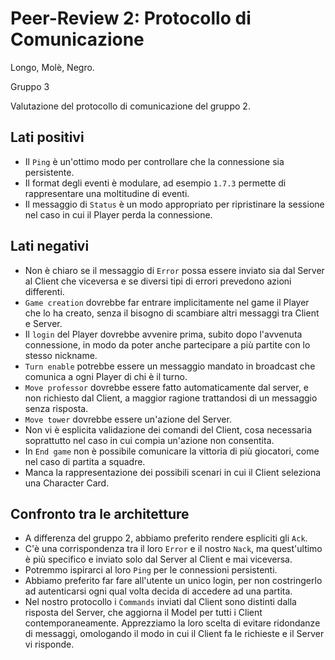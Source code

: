 # Peer-Review 2: Protocollo di Comunicazione

Longo, Molè, Negro.

Gruppo 3

Valutazione del protocollo di comunicazione del gruppo 2.

## Lati positivi

- Il `Ping` è un'ottimo modo per controllare che la connessione sia persistente.
- Il format degli eventi è modulare, ad esempio `1.7.3` permette di rappresentare una moltitudine di eventi.
- Il messaggio di `Status` è un modo appropriato per ripristinare la sessione nel caso in cui il Player perda la connessione.

## Lati negativi


- Non è chiaro se il messaggio di `Error` possa essere inviato sia dal Server al Client che viceversa e se diversi tipi di errori prevedono azioni differenti.
- `Game creation` dovrebbe far entrare implicitamente nel game il Player che lo ha creato, senza il bisogno di scambiare altri messaggi tra Client e Server.
- Il `login` del Player dovrebbe avvenire prima, subito dopo l'avvenuta connessione, in modo da poter anche partecipare a più partite con lo stesso nickname.
- `Turn enable` potrebbe essere un messaggio mandato in broadcast che comunica a ogni Player di chi è il turno.
- `Move professor` dovrebbe essere fatto automaticamente dal server, e non richiesto dal Client, a maggior ragione trattandosi di un messaggio senza risposta.
- `Move tower` dovrebbe essere un'azione del Server.
- Non vi è esplicita validazione dei comandi del Client, cosa necessaria soprattutto nel caso in cui compia un'azione non consentita.
- In `End game` non è possibile comunicare la vittoria di più giocatori, come nel caso di partita a squadre.
- Manca la rappresentazione dei possibili scenari in cui il Client seleziona una Character Card.


## Confronto tra le architetture

- A differenza del gruppo 2, abbiamo preferito rendere espliciti gli `Ack`.
- C'è una corrispondenza tra il loro `Error` e il nostro `Nack`, ma quest'ultimo è più specifico e inviato solo dal Server al Client e mai viceversa.
- Potremmo ispirarci al loro `Ping` per le connessioni persistenti.
- Abbiamo preferito far fare all'utente un unico login, per non costringerlo ad autenticarsi ogni qual volta decida di accedere ad una partita.
- Nel nostro protocollo i `Commands` inviati dal Client sono distinti dalla risposta del Server, che aggiorna il Model per tutti i Client contemporaneamente. Apprezziamo la loro scelta di evitare ridondanze di messaggi, omologando il modo in cui il Client fa le richieste e il Server vi risponde.
